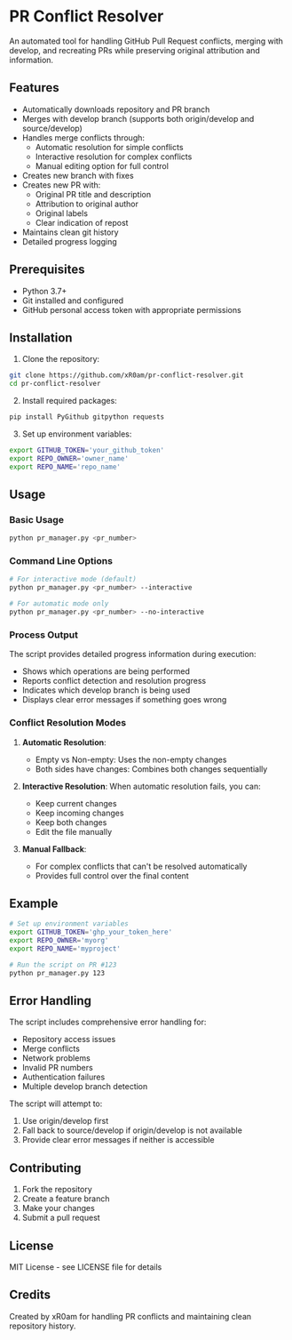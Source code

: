 # PR Conflict Resolver

An automated tool for handling GitHub Pull Request conflicts, merging with develop, and recreating PRs while preserving original attribution and information.

## Features

- Automatically downloads repository and PR branch
- Merges with develop branch (supports both origin/develop and source/develop)
- Handles merge conflicts through:
  - Automatic resolution for simple conflicts
  - Interactive resolution for complex conflicts
  - Manual editing option for full control
- Creates new branch with fixes
- Creates new PR with:
  - Original PR title and description
  - Attribution to original author
  - Original labels
  - Clear indication of repost
- Maintains clean git history
- Detailed progress logging

## Prerequisites

- Python 3.7+
- Git installed and configured
- GitHub personal access token with appropriate permissions

## Installation

1. Clone the repository:
```bash
git clone https://github.com/xR0am/pr-conflict-resolver.git
cd pr-conflict-resolver
```

2. Install required packages:
```bash
pip install PyGithub gitpython requests
```

3. Set up environment variables:
```bash
export GITHUB_TOKEN='your_github_token'
export REPO_OWNER='owner_name'
export REPO_NAME='repo_name'
```

## Usage

### Basic Usage

```bash
python pr_manager.py <pr_number>
```

### Command Line Options

```bash
# For interactive mode (default)
python pr_manager.py <pr_number> --interactive

# For automatic mode only
python pr_manager.py <pr_number> --no-interactive
```

### Process Output

The script provides detailed progress information during execution:
- Shows which operations are being performed
- Reports conflict detection and resolution progress
- Indicates which develop branch is being used
- Displays clear error messages if something goes wrong

### Conflict Resolution Modes

1. **Automatic Resolution**:
   - Empty vs Non-empty: Uses the non-empty changes
   - Both sides have changes: Combines both changes sequentially

2. **Interactive Resolution**:
   When automatic resolution fails, you can:
   - Keep current changes
   - Keep incoming changes
   - Keep both changes
   - Edit the file manually

3. **Manual Fallback**:
   - For complex conflicts that can't be resolved automatically
   - Provides full control over the final content

## Example

```bash
# Set up environment variables
export GITHUB_TOKEN='ghp_your_token_here'
export REPO_OWNER='myorg'
export REPO_NAME='myproject'

# Run the script on PR #123
python pr_manager.py 123
```

## Error Handling

The script includes comprehensive error handling for:
- Repository access issues
- Merge conflicts
- Network problems
- Invalid PR numbers
- Authentication failures
- Multiple develop branch detection

The script will attempt to:
1. Use origin/develop first
2. Fall back to source/develop if origin/develop is not available
3. Provide clear error messages if neither is accessible

## Contributing

1. Fork the repository
2. Create a feature branch
3. Make your changes
4. Submit a pull request

## License

MIT License - see LICENSE file for details

## Credits

Created by xR0am for handling PR conflicts and maintaining clean repository history.